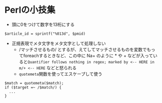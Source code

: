 # Perlの小技集

- 頭に0をつけて数字を13桁にする
```
$article_id = sprintf("%013d", $pmid)
```

- 正規表現でメタ文字をメタ文字として処理しない
  - /マッチさせるもの/ とするが、えてしてマッチさせるものを変数でもってforeachするときなど、この中に Na+ のように * や + などが入っていると`Quantifier follows nothing in regex; marked by <-- HERE in m/+ <-- HERE` などと怒られる
  - `quotemeta`関数を使ってエスケープして使う
```
$match = quotemeta($match);
if ($target =~ /$match/) {
  ...
}
```
